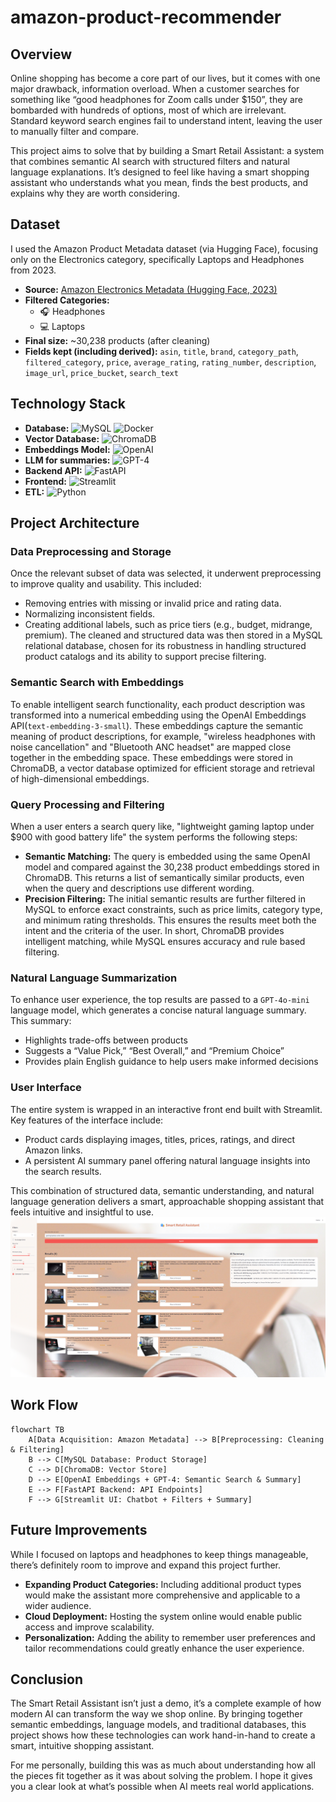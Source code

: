 # amazon-product-recommender
## Overview
Online shopping has become a core part of our lives, but it comes with one major drawback, information overload. When a customer searches for something like “good headphones for Zoom calls under $150”, they are bombarded with hundreds of options, most of which are irrelevant. Standard keyword search engines fail to understand intent, leaving the user to manually filter and compare.

This project aims to solve that by building a Smart Retail Assistant: a system that combines semantic AI search with structured filters and natural language explanations. It’s designed to feel like having a smart shopping assistant who understands what you mean, finds the best products, and explains why they are worth considering.

## Dataset
I used the Amazon Product Metadata dataset (via Hugging Face), focusing only on the Electronics category, specifically Laptops and Headphones from 2023.
- **Source:** [Amazon Electronics Metadata (Hugging Face, 2023)](https://huggingface.co/datasets/McAuley-Lab/Amazon-Reviews-2023)
- **Filtered Categories:**
  - 🎧 Headphones
  - 💻 Laptops
- **Final size:** ~30,238 products (after cleaning)
- **Fields kept (including derived):** `asin`, `title`, `brand`, `category_path`, `filtered_category`, `price`, `average_rating`, `rating_number`, `description`, `image_url`, `price_bucket`, `search_text`

## Technology Stack
- **Database:** ![MySQL](https://img.shields.io/badge/MySQL-4479A1?style=flat&logo=mysql&logoColor=white) ![Docker](https://img.shields.io/badge/Docker-2496ED?style=flat&logo=docker&logoColor=white) 
- **Vector Database:** ![ChromaDB](https://img.shields.io/badge/ChromaDB-000000?style=flat&logo=sqlite&logoColor=white)
- **Embeddings Model:** ![OpenAI](https://img.shields.io/badge/OpenAI-412991?style=flat&logo=openai&logoColor=white)
- **LLM for summaries:** ![GPT-4](https://img.shields.io/badge/GPT--4-00BFFF?style=flat&logo=openai&logoColor=white)
- **Backend API:** ![FastAPI](https://img.shields.io/badge/FastAPI-009688?style=flat&logo=fastapi&logoColor=white)
- **Frontend:** ![Streamlit](https://img.shields.io/badge/Streamlit-FF4B4B?style=flat&logo=streamlit&logoColor=white)
- **ETL:** ![Python](https://img.shields.io/badge/Python-3776AB?style=flat&logo=python&logoColor=white)

## Project Architecture
### Data Preprocessing and Storage
Once the relevant subset of data was selected, it underwent preprocessing to improve quality and usability. This included:
 - Removing entries with missing or invalid price and rating data.
 - Normalizing inconsistent fields.
 - Creating additional labels, such as price tiers (e.g., budget, midrange, premium).
The cleaned and structured data was then stored in a MySQL relational database, chosen for its robustness in handling structured product catalogs and its ability to support precise filtering.

### Semantic Search with Embeddings
To enable intelligent search functionality, each product description was transformed into a numerical embedding using the OpenAI Embeddings API(`text-embedding-3-small`). These embeddings capture the semantic meaning of product descriptions, for example, "wireless headphones with noise cancellation" and "Bluetooth ANC headset" are mapped close together in the embedding space.
These embeddings were stored in ChromaDB, a vector database optimized for efficient storage and retrieval of high-dimensional embeddings.

### Query Processing and Filtering
When a user enters a search query like, "lightweight gaming laptop under $900 with good battery life" the system performs the following steps:
  - **Semantic Matching:** The query is embedded using the same OpenAI model and compared against the 30,238 product embeddings stored in ChromaDB. This returns a list of semantically similar products, even when the query and descriptions use different wording.
  - **Precision Filtering:** The initial semantic results are further filtered in MySQL to enforce exact constraints, such as price limits, category type, and minimum rating thresholds. This ensures the results meet both the intent and the criteria of the user.
In short, ChromaDB provides intelligent matching, while MySQL ensures accuracy and rule based filtering.

### Natural Language Summarization
To enhance user experience, the top results are passed to a `GPT-4o-mini` language model, which generates a concise natural language summary. This summary:
  - Highlights trade-offs between products
  - Suggests a “Value Pick,” “Best Overall,” and “Premium Choice”
  - Provides plain English guidance to help users make informed decisions

### User Interface
The entire system is wrapped in an interactive front end built with Streamlit. Key features of the interface include:
  - Product cards displaying images, titles, prices, ratings, and direct Amazon links.
  - A persistent AI summary panel offering natural language insights into the search results.

This combination of structured data, semantic understanding, and natural language generation delivers a smart, approachable shopping assistant that feels intuitive and insightful to use.
![Screenshot of UI](https://github.com/RamyaSelvaraj29/amazon-product-recommender/blob/main/src/web%20sample.png)

## Work Flow
```mermaid
flowchart TB
    A[Data Acquisition: Amazon Metadata] --> B[Preprocessing: Cleaning & Filtering]
    B --> C[MySQL Database: Product Storage]
    C --> D[ChromaDB: Vector Store]
    D --> E[OpenAI Embeddings + GPT-4: Semantic Search & Summary]
    E --> F[FastAPI Backend: API Endpoints]
    F --> G[Streamlit UI: Chatbot + Filters + Summary]
```
## Future Improvements
While I focused on laptops and headphones to keep things manageable, there’s definitely room to improve and expand this project further. 
  - **Expanding Product Categories:** Including additional product types would make the assistant more comprehensive and applicable to a wider audience.
  - **Cloud Deployment:** Hosting the system online would enable public access and improve scalability.
  - **Personalization:** Adding the ability to remember user preferences and tailor recommendations could greatly enhance the user experience.
    
## Conclusion
The Smart Retail Assistant isn’t just a demo, it’s a complete example of how modern AI can transform the way we shop online. By bringing together semantic embeddings, language models, and traditional databases, this project shows how these technologies can work hand-in-hand to create a smart, intuitive shopping assistant.

For me personally, building this was as much about understanding how all the pieces fit together as it was about solving the problem. I hope it gives you a clear look at what’s possible when AI meets real world applications.
